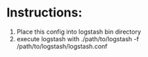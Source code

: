 # Instructions:

1. Place this config into logstash bin directory
2. execute logstash with ./path/to/logstash -f /path/to/logstash/logstash.conf
